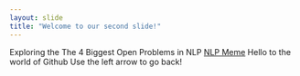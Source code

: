 ```yaml
---
layout: slide
title: "Welcome to our second slide!"
---
```

Exploring the The 4 Biggest Open Problems in NLP
[NLP Meme](https://memegenerator.net/instance/81851029/i-know-kung-fu-i-know-nlp)
Hello to the world of Github
Use the left arrow to go back!
